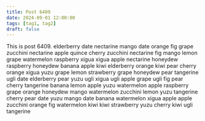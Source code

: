 ```yaml
---
title: Post 6409
date: 2024-09-01 12:00:00
tags: [tag1, tag2]
draft: false
---
```

This is post 6409.
elderberry
date
nectarine
mango
date
orange
fig
grape
zucchini
nectarine
apple
quince
cherry
zucchini
nectarine
fig
mango
lemon
grape
watermelon
raspberry
xigua
xigua
apple
nectarine
honeydew
raspberry
honeydew
banana
apple
kiwi
elderberry
orange
kiwi
pear
cherry
orange
xigua
yuzu
grape
lemon
strawberry
grape
honeydew
pear
tangerine
ugli
date
elderberry
pear
yuzu
ugli
xigua
ugli
apple
grape
ugli
fig
pear
cherry
tangerine
banana
lemon
apple
yuzu
watermelon
apple
raspberry
grape
orange
honeydew
mango
watermelon
zucchini
lemon
yuzu
tangerine
cherry
pear
date
yuzu
mango
date
banana
watermelon
xigua
apple
apple
zucchini
orange
fig
watermelon
kiwi
kiwi
strawberry
yuzu
cherry
kiwi
ugli
tangerine
